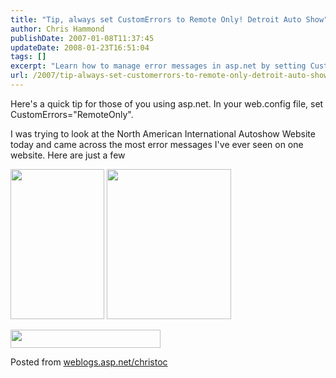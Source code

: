 ```yaml
---
title: "Tip, always set CustomErrors to Remote Only! Detroit Auto Show"
author: Chris Hammond
publishDate: 2007-01-08T11:37:45
updateDate: 2008-01-23T16:51:04
tags: []
excerpt: "Learn how to manage error messages in asp.net by setting CustomErrors=\"RemoteOnly\" in your web.config file. Avoid overwhelming users with error messages. 🛠️ #aspnet #webdevelopment"
url: /2007/tip-always-set-customerrors-to-remote-only-detroit-auto-show  # Use the generated URL with year
---
```

<p>Here's a quick tip for those of you using asp.net. In your web.config file, set CustomErrors="RemoteOnly".</p> <p>I was trying to look at the North American International Autoshow Website today and came across the most error messages I've ever seen on one website. Here are just a few</p> <p><a href="https://weblogs.asp.net/blogs/christoc/WindowsLiveWriter/TipalwayssetCustomErrorstoRemoteOnlyDetr_95B1/image%7B0%7D%5B1%5D.png" atomicselection="true"><img style="border-right: 0px; border-top: 0px; border-left: 0px; border-bottom: 0px" height="240" src="https://weblogs.asp.net/blogs/christoc/WindowsLiveWriter/TipalwayssetCustomErrorstoRemoteOnlyDetr_95B1/image%7B0%7D.png" width="150" border="0"></a> <a href="https://weblogs.asp.net/blogs/christoc/WindowsLiveWriter/TipalwayssetCustomErrorstoRemoteOnlyDetr_95B1/image%7B0%7D%5B3%5D.png" atomicselection="true"><img style="border-right: 0px; border-top: 0px; border-left: 0px; border-bottom: 0px" height="240" src="https://weblogs.asp.net/blogs/christoc/WindowsLiveWriter/TipalwayssetCustomErrorstoRemoteOnlyDetr_95B1/image%7B0%7D%5B2%5D.png" width="199" border="0"></a> </p> <p><a href="https://weblogs.asp.net/blogs/christoc/WindowsLiveWriter/TipalwayssetCustomErrorstoRemoteOnlyDetr_95B1/image%7B0%7D%5B5%5D.png" atomicselection="true"><img style="border-right: 0px; border-top: 0px; border-left: 0px; border-bottom: 0px" height="29" src="https://weblogs.asp.net/blogs/christoc/WindowsLiveWriter/TipalwayssetCustomErrorstoRemoteOnlyDetr_95B1/image%7B0%7D%5B4%5D.png" width="240" border="0"></a></p> Posted from <A href="https://weblogs.asp.net/christoc/">weblogs.asp.net/christoc</a>


